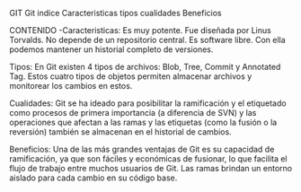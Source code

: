 GIT
Git indice
Caracteristicas
tipos
cualidades
Beneficios

CONTENIDO
-Caracteristicas:
Es muy potente.
Fue diseñada por Linus Torvalds.
No depende de un repositorio central.
Es software libre.
Con ella podemos mantener un historial completo de versiones.

Tipos:
En Git existen 4 tipos de archivos: Blob, Tree, Commit y Annotated Tag. Estos cuatro tipos de objetos permiten almacenar archivos y monitorear los cambios en estos.

Cualidades:
Git se ha ideado para posibilitar la ramificación y el etiquetado como procesos de primera importancia (a diferencia de SVN) y las operaciones que afectan a las ramas y las etiquetas (como la fusión o la reversión) también se almacenan en el historial de cambios.

Beneficios:
Una de las más grandes ventajas de Git es su capacidad de ramificación, ya que son fáciles y económicas de fusionar, lo que facilita el flujo de trabajo entre muchos usuarios de Git. Las ramas brindan un entorno aislado para cada cambio en su código base.